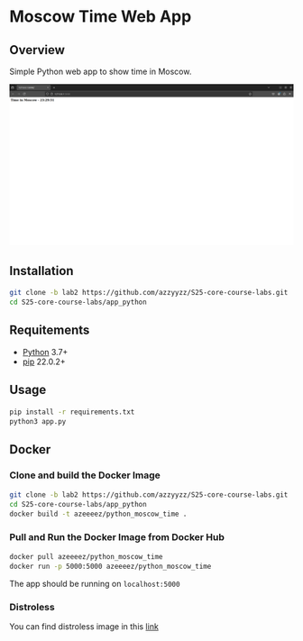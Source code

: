 # Moscow Time Web App

## Overview

Simple Python web app to show time in Moscow.

![image](static/images/overview.png)

## Installation

```bash
git clone -b lab2 https://github.com/azzyyzz/S25-core-course-labs.git
cd S25-core-course-labs/app_python
```

## Requitements

- [Python](https://www.python.org/downloads/) 3.7+
- [pip](https://pip.pypa.io/en/stable/installation/) 22.0.2+

## Usage

```bash
pip install -r requirements.txt
python3 app.py
```

## Docker

### Clone and build the Docker Image

```bash
git clone -b lab2 https://github.com/azzyyzz/S25-core-course-labs.git
cd S25-core-course-labs/app_python
docker build -t azeeeez/python_moscow_time .
```

### Pull and Run the Docker Image from Docker Hub

```bash
docker pull azeeeez/python_moscow_time
docker run -p 5000:5000 azeeeez/python_moscow_time
```
The app should be running on `localhost:5000`

### Distroless
You can find distroless image in this [link](https://hub.docker.com/repository/docker/azeeeez/python_moscow_time_dist/general)
